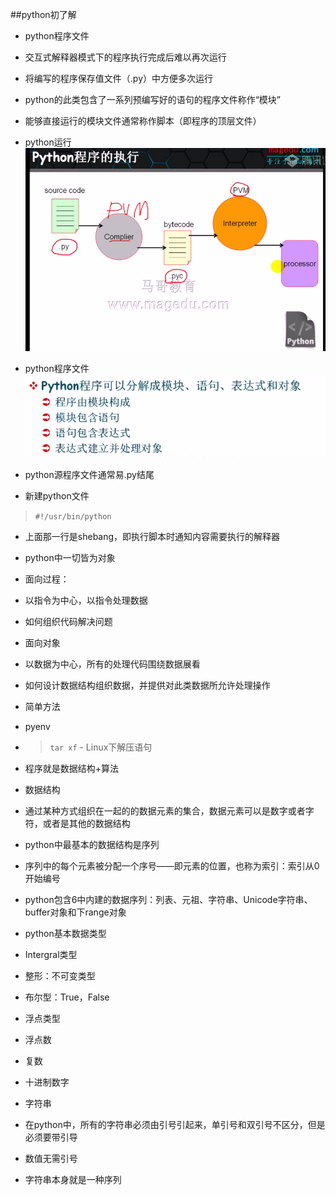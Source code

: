 ##python初了解
- python程序文件
 - 交互式解释器模式下的程序执行完成后难以再次运行
 - 将编写的程序保存值文件（.py）中方便多次运行
 - python的此类包含了一系列预编写好的语句的程序文件称作“模块”
 - 能够直接运行的模块文件通常称作脚本（即程序的顶层文件）
 
- python运行
![](image/0.png)

- python程序文件
![](/image/1.png)
- python源程序文件通常易.py结尾
 - 新建python文件
 >```#!/usr/bin/python```
 - 上面那一行是shebang，即执行脚本时通知内容需要执行的解释器 
- python中一切皆为对象
  

- 面向过程：
 - 以指令为中心，以指令处理数据
 - 如何组织代码解决问题
- 面向对象
 - 以数据为中心，所有的处理代码围绕数据展看
 - 如何设计数据结构组织数据，并提供对此类数据所允许处理操作
 
- 简单方法
 - pyenv
 -  >```tar xf``` - Linux下解压语句
 - 程序就是数据结构+算法
 
- 数据结构
 - 通过某种方式组织在一起的的数据元素的集合，数据元素可以是数字或者字符，或者是其他的数据结构
 - python中最基本的数据结构是序列
 - 序列中的每个元素被分配一个序号——即元素的位置，也称为索引：索引从0开始编号
 - python包含6中内建的数据序列：列表、元祖、字符串、Unicode字符串、buffer对象和下range对象
 
- python基本数据类型
 - Intergral类型
  - 整形：不可变类型
  - 布尔型：True，False
 - 浮点类型
  - 浮点数
  - 复数
  - 十进制数字
 - 字符串
  - 在python中，所有的字符串必须由引号引起来，单引号和双引号不区分，但是必须要带引导
  - 数值无需引号
  - 字符串本身就是一种序列